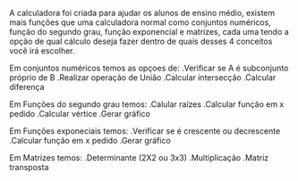A calculadora foi criada para ajudar os alunos de ensino médio, existem mais funções que uma calculadora normal como conjuntos numéricos, função do segundo grau, função exponencial e matrizes, cada uma tendo a opção de qual cálculo deseja fazer dentro de quais desses 4 conceitos você irá escolher. 

Em conjuntos numéricos temos as opçoes de:
.Verificar se A é subconjunto próprio de B
.Realizar operação de União
.Calcular intersecção
.Calcular diferença

Em Funções do segundo grau temos:
.Calular raízes
.Calcular função em x pedido
.Calcular vértice
.Gerar gráfico

Em Funções exponeciais temos:
.Verificar se é crescente ou decrescente
.Calcular função em x pedido
.Gerar gráfico

Em Matrizes temos:
.Determinante (2X2 ou 3x3)
.Multiplicação
.Matriz transposta
